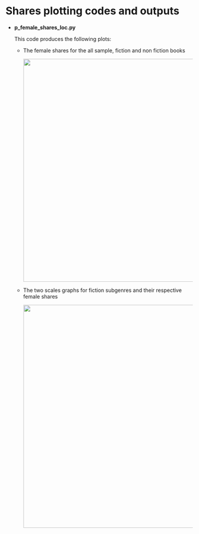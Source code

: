 # Shares plotting codes and outputs

* **p_female_shares_loc.py** 

  This code produces the following plots:

  - The female shares for the all sample, fiction and non fiction books
    <p align="center">
    <img width="600" src="https://github.com/jordanholbrook/RA_Juhn_authors_project/blob/main/outputs/plots/shares/female_shares/p_female_shares.png">
    <p>
  - The two scales graphs for fiction subgenres and their respective female shares
    <p align="center">
    <img width="600" src="https://github.com/jordanholbrook/RA_Juhn_authors_project/blob/main/outputs/plots/two_scales/fiction/p_2sca.png">
    <p>  
